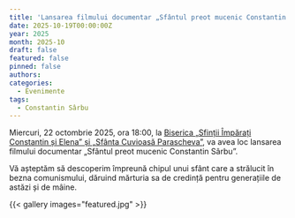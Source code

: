 ```yaml
---
title: 'Lansarea filmului documentar „Sfântul preot mucenic Constantin Sârbu”'
date: 2025-10-19T00:00:00Z
year: 2025
month: 2025-10
draft: false
featured: false
pinned: false
authors:
categories:
  - Evenimente
tags:
  - Constantin Sârbu
---
```

Miercuri, 22 octombrie 2025, ora 18:00, la [Biserica „Sfinții Împărați Constantin și Elena” și „Sfânta Cuvioasă Parascheva”](/contact "Biserica „Sfinții Împărați Constantin și Elena” și „Sfânta Cuvioasă Parascheva”"), va avea loc lansarea filmului documentar „Sfântul preot mucenic Constantin Sârbu”.

Vă așteptăm să descoperim împreună chipul unui sfânt care a strălucit în bezna comunismului, dăruind mărturia sa de credință pentru generațiile de astăzi și de mâine.

{{< gallery images="featured.jpg" >}}